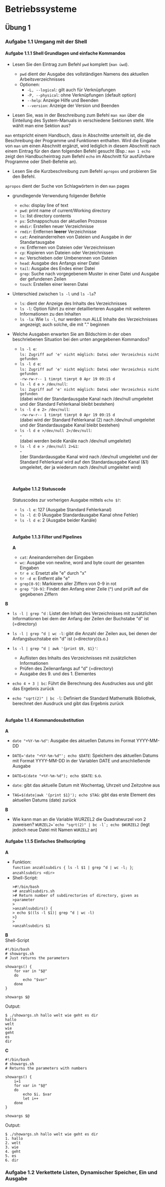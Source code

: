 # Betriebssysteme
## Übung 1
### Aufgabe 1.1 Umgang mit der Shell
#### Aufgabe 1.1.1 Shell Grundlagen und einfache Kommandos
- Lesen Sie den Eintrag zum Befehl `pwd` komplett (`man üwd`).
  - `pwd` dient der Ausgabe des vollständigen Namens des aktuellen Arbeitsverzeichnisses
  - Optionen:
    - `-L, --logical`: gilt auch für Verknüpfungen
    - `-P, --physical`: ohne Verknüpfungen (default option)
    - `--help`: Anzeige Hilfe und Beenden
    - `--version`: Anzeige der Version und Beenden

- Lesen Sie, was in der Beschreibung zum Befehl `man man` über die Einteilung des System-Manuals in verschiedene Sektionen steht. Wie wählt man eine Sektion aus?

`man` entspricht einem Handbuch, dass in Abschnitte unterteilt ist, die die Beschreibung der Programme und Funktionen enthalten.
Wird die Eingabe von `man` um einen Abschnitt ergänzt, wird lediglich in diesem Abschnitt nach einem Eintrag für den dann folgenden Befehl gesucht (Bsp.: `man 1 echo` zeigt den Handbucheintrag zum Befehl `echo` im Abschnitt für ausführbare Programme oder Shell-Befehle an). 

- Lesen Sie die Kurzbeschreibung zum Befehl `apropos` und probieren Sie den Befehl.

`apropos` dient der Suche von Schlagwörtern in den `man` pages

- grundlegende Verwendung folgender Befehle
  - `echo`: display line of text
  - `pwd`: print name of current/Working directory
  - `ls`: list directory contents
  - `ps`: Schnappschuss der aktuellen Prozesse
  - `mkdir`: Erstellen neuer Verzeichnisse
  - `rmdir`: Entfernen **leerer** Verzeichnisse
  - `cat`: Aneinanderreihen von Dateien und Ausgabe in der Standartausgabe
  - `rm`: Entfernen von Dateien oder Verzeichnissen
  - `cp`: Kopieren von Dateien oder Verzeichnissen
  - `mv`: Verschieben oder Umbenennen von Dateien
  - `head`: Ausgabe des Anfangs einer Datei
  - `tail`: Ausgabe des Endes einer Datei
  - `grep`: Suche nach vorgegebenem Muster in einer Datei und Ausgabe der gefundenen Zeilen
  - `touch`: Erstellen einer leeren Datei

- Unterschied zwischen `ls -l` und `ls -la`?
  - `ls`: dient der Anzeige des Inhalts des Verzeichnisses
  - `ls -l`: Option führt zu einer detaillierteren Ausgabe mit weiteren Informationen zu den Inhalten
  - `ls -la`: Wie `ls -l`, nur werden nun ALLE Inhalte des Verzeichnisses angezeigt; auch solche, die mit "." beginnen 

- Welche Ausgaben erwarten Sie am Bildschirm in der oben beschriebenen Situation bei den unten angegebenen Kommandos?
  - `ls -l e`:  
  `ls: Zugriff auf 'e' nicht möglich: Datei oder Verzeichnis nicht gefunden`
  - `ls -l d e`:  
  `ls: Zugriff auf 'e' nicht möglich: Datei oder Verzeichnis nicht gefunden`  
  `-rw-rw-r-- 1 timrpt timrpt 0 Apr 19 09:15 d`
  - `ls -l d e > /dev/null`:  
  `ls: Zugriff auf 'e' nicht möglich: Datei oder Verzeichnis nicht gefunden`  
    (dabei wird der Standardausgabe Kanal nach /dev/null umgeleitet und der Standard Fehlerkanal bleibt bestehen)
  - `ls -l d e 2> /dev/null`:  
  `-rw-rw-r-- 1 timrpt timrpt 0 Apr 19 09:15 d`  
    (dabei wird der Standard Fehlerkanal (2) nach /dev/null umgeleitet und der Standardausgabe Kanal bleibt bestehen)
  - `ls -l d e >/dev/null 2>/dev/null`:  
  \-  
  (dabei werden beide Kanäle nach /dev/null umgeleitet)
  - `ls -l d e > /dev/null 2>&1`:  
  \-  
    (der Standardausgabe Kanal wird nach /dev/null umgeleitet und der Standard Fehlerkanal wird auf den Standardausgabe Kanal (&1) umgeleitet, der ja wiederum nach /dev/null umgeleitet wird)  
<br></br>
  #### Aufgabe 1.1.2 Statuscode
  Statuscodes zur vorherigen Ausgabe mittels `echo $?`:
  - `ls -l e`: 127 (Ausgabe Standard Fehlerkanal)
  - `ls -l d`: 0 (Ausgabe Standardausgabe Kanal ohne Fehler)
  - `ls -l d e`: 2 (Ausgabe beider Kanäle)
<br></br>
  #### Aufgabe 1.1.3 Filter und Pipelines
  **A**
  - `cat`: Aneinanderreihen der Eingaben
  - `wc`: Ausgabe von newline, word and byte count der gesamten Eingaben
  - `tr e x`: Ersetzt alle "e" durch "x"
  - `tr -d e`: Entfernt alle "e"
  - `grep[0-9]`: Markieren aller Ziffern von 0-9 in rot
  - `grep ^[0-9]`: Findet den Anfang einer Zeile (^) und prüft auf die gegebenen Ziffern

**B**
  - `ls -l | grep ^d` : Listet den Inhalt des Verzeichnisses mit zusätzlichen Informationen bei dem der Anfang der Zeilen der Buchstabe "d" ist (=directory)

  - `ls -l | grep ^d | wc -l`: gibt die Anzahl der Zeilen aus, bei denen der Anfangsbuchstabe ein "d" ist (=directory)(s.o.)

  - `ls -l | grep ^d | awk '{print $9, $1}'`:
    - Auflisten des Inhalts des Verzeichnisses mit zusätzlichen Informationen
    - Prüfen des Zeilenanfangs auf "d" (=directory)
    - Ausgabe des 9. und des 1. Elementes

  - `echo 4 + 3 | bc`: Führt die Berechnung des Ausdruckes aus und gibt das Ergebnis zurück

  - `echo "sqrt(2)" | bc -l`: Definiert die Standard Mathematik Bibliothek, berechnet den Ausdruck und gibt das Ergebnis zurück
<br></br>
#### Aufgabe 1.1.4 Kommandosubstitution
**A**
  - `date "+%Y-%m-%d"`: Ausgabe des aktuellen Datums im Format YYYY-MM-DD

  - `DATE='date "+%Y-%m-%d"'; echo $DATE`: Speichern des aktuellen Datums mit Format YYYY-MM-DD in der Variablen DATE und anschließende Ausgabe

  - `DATE=$(date "+%Y-%m-%d"); echo $DATE`: s.o.

  - `date`: gibt das aktuelle Datum mit Wochentag, Uhrzeit und Zeitzohne aus

  - `TAG=$(date|awk '{print $1}'); echo $TAG`:
  gibt das erste Element des aktuellen Datums (date) zurück

**B**
  - Wie kann man an die Variable WURZEL2 die Quadratwurzel von 2 zuweisen?
  ``WURZEL2=`echo "sqrt(2)" | bc -l`; echo $WURZEL2`` (legt jedoch neue Datei mit Namen `WURZEL2` an)

#### Aufgabe 1.1.5 Einfaches Shellscripting
**A**
- Funktion:  
`function anzahlsubdirs { ls -l $1 | grep ^d | wc -l; }`; `anzahlsubdirs <dir> `
- Shell-Script: 
  ```console
  >#!/bin/bash
  ># anzahlsubdirs.sh
  ># Return number of subdirectories of directory, given as 
  >parameter
  >
  >anzahlsubdirs() {
  >	echo $((ls -l $1)| grep ^d | wc -l)
  >}
  >
  >anzahlsubdirs $1
  ```

**B**  
Shell-Script
```console
#!/bin/bash
# showargs.sh
# Just returns the parameters

showargs() {
    for var in "$@"
    do
        echo "$var"
    done
}

showargs $@
```

Output:
```console
$ ./showargs.sh hallo welt wie geht es dir
hallo
welt
wie
geht
es
dir
```

**C**  
```console
#!/bin/bash
# showargs.sh
# Returns the parameters with numbers

showargs() {
    i=1
    for var in "$@"
    do
        echo $i. $var
        let i++
    done
}

showargs $@
```

Output:  
```console
$ ./showargs.sh hallo welt wie geht es dir
1. hallo
2. welt
3. wie
4. geht
5. es
6. dir
```

### Aufgabe 1.2 Verkettete Listen, Dynamischer Speicher, Ein und Ausgabe
